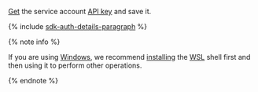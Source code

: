 [Get](../../ai-studio/operations/get-api-key.md#run-client) the service account [API key](../../iam/concepts/authorization/api-key.md) and save it.

{% include [sdk-auth-details-paragraph](./sdk-auth-details-paragraph.md) %}

{% note info %}

If you are using [Windows](https://en.wikipedia.org/wiki/Microsoft_Windows), we recommend [installing](https://learn.microsoft.com/en-us/windows/wsl/install) the [WSL](https://en.wikipedia.org/wiki/Windows_Subsystem_for_Linux) shell first and then using it to perform other operations.

{% endnote %}